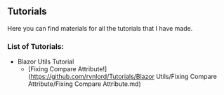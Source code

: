 ## Tutorials

Here you can find materials for all the tutorials that I have made.
   
### List of Tutorials:

* Blazor Utils Tutorial
  * [Fixing Compare Attribute!](https://github.com/rvnlord/Tutorials/Blazor Utils/Fixing Compare Attribute/Fixing Compare Attribute.md)








